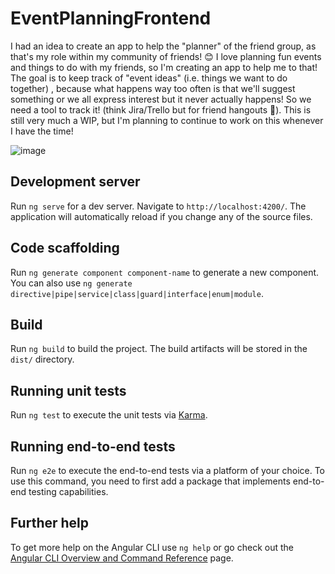 
# EventPlanningFrontend

I had an idea to create an app to help the "planner" of the friend group, as that's my role within my community of friends! 😊 I love planning fun events and things to do with my friends, so I'm creating an app to help me to that! The goal is to keep track of "event ideas" (i.e. things we want to do together) , because what happens way too often is that we'll suggest something or we all express interest but it never actually happens! So we need a tool to track it! (think Jira/Trello but for friend hangouts 🤭). This is still very much a WIP, but I'm planning to continue to work on this whenever I have the time!

![image](https://github.com/user-attachments/assets/e9df8012-49e6-494d-926f-1c6dc0922b2a)


## Development server

Run `ng serve` for a dev server. Navigate to `http://localhost:4200/`. The application will automatically reload if you change any of the source files.

## Code scaffolding

Run `ng generate component component-name` to generate a new component. You can also use `ng generate directive|pipe|service|class|guard|interface|enum|module`.

## Build

Run `ng build` to build the project. The build artifacts will be stored in the `dist/` directory.

## Running unit tests

Run `ng test` to execute the unit tests via [Karma](https://karma-runner.github.io).

## Running end-to-end tests

Run `ng e2e` to execute the end-to-end tests via a platform of your choice. To use this command, you need to first add a package that implements end-to-end testing capabilities.

## Further help

To get more help on the Angular CLI use `ng help` or go check out the [Angular CLI Overview and Command Reference](https://angular.io/cli) page.
